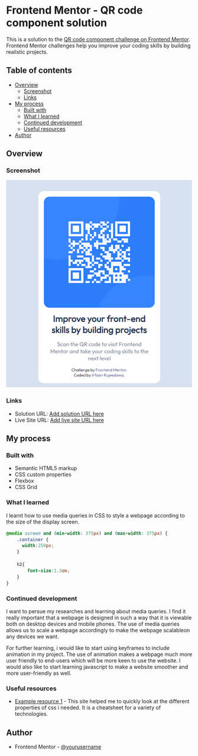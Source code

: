 # Frontend Mentor - QR code component solution

This is a solution to the [QR code component challenge on Frontend Mentor](https://www.frontendmentor.io/challenges/qr-code-component-iux_sIO_H). Frontend Mentor challenges help you improve your coding skills by building realistic projects. 

## Table of contents

- [Overview](#overview)
  - [Screenshot](#screenshot)
  - [Links](#links)
- [My process](#my-process)
  - [Built with](#built-with)
  - [What I learned](#what-i-learned)
  - [Continued development](#continued-development)
  - [Useful resources](#useful-resources)
- [Author](#author)


## Overview


### Screenshot

![](./images/screenshot.png)


### Links

- Solution URL: [Add solution URL here](https://github.com/Ir-faan/QR-Code-Component)
- Live Site URL: [Add live site URL here](https://ir-faan.github.io/QR-Code-Component/)

## My process

### Built with

- Semantic HTML5 markup
- CSS custom properties
- Flexbox
- CSS Grid


### What I learned

I learnt how to use media queries in CSS to style a webpage according to the size of the display screen.

```css
@media screen and (min-width: 375px) and (max-width: 375px) {
    .container {
      width:250px;
    }

    h2{
        font-size:1.3em;
    }
}
```

### Continued development

I want to persue my researches and learning about media queries. I find it really important that a webpage is designed in such a way that it is viewable both on desktop devices and mobile phones. The use of media queries allows us to scale a webpage accordingly to make the webpage scalableon any devices we want.

For further learning, i would like to start using keyframes to include animation in my project. The use of animation makes a webpage much more user friendly to end-users which will be more keen to use the website. I would also like to start learning javascript to make a website smoother and more user-friendly as well.

### Useful resources

- [Example resource 1](https://www.overapi.com) - This site helped me to quickly look at the different properties of css i needed. It is a cheatsheet for a variety of technologies.

## Author

- Frontend Mentor - [@yourusername](https://www.frontendmentor.io/profile/ir-faan)

